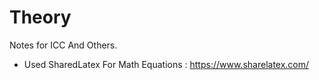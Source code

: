 # Theory
Notes for ICC And Others.
- Used SharedLatex For Math Equations : https://www.sharelatex.com/ 
